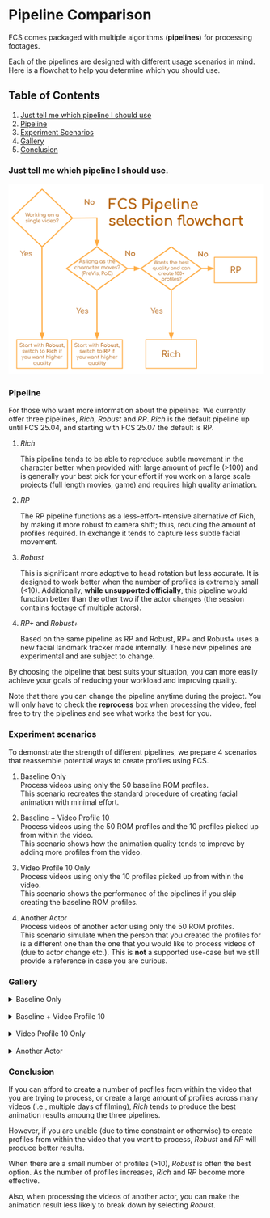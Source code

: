 # Pipeline Comparison
FCS comes packaged with multiple algorithms (**pipelines**) for processing footages. 

Each of the pipelines are designed with different usage scenarios in mind. Here is a flowchat to help you determine which you should use. 

## Table of Contents

1. [Just tell me which pipeline I should use](#just-tell-me-which-pipeline-i-should-use)
2. [Pipeline](#pipeline)
3. [Experiment Scenarios](#experiment-scenarios)
4. [Gallery](#gallery)
5. [Conclusion](#conclusion)
### Just tell me which pipeline I should use.
![](../assets/benchmark_pipeline.svg)

<!-- https://docs.google.com/presentation/d/1G5nimISmlF6UtnMI47KA63R9ldipeWlUf_yNKQ12EC4/edit?usp=sharing -->

### Pipeline
For those who want more information about the pipelines:
We currently offer three pipelines, _Rich_, _Robust_ and _RP_. _Rich_ is the default pipeline up until FCS 25.04, and starting with FCS 25.07 the default is RP. 

1. _Rich_

    This pipeline tends to be able to reproduce subtle movement in the character better when provided with large amount of profile (>100) and is generally your best pick for your effort if you work on a large scale projects (full length movies, game) and requires high quality animation. 

3. _RP_

    The RP pipeline functions as a less-effort-intensive alternative of Rich, by making it more robust to camera shift; thus, reducing the amount of profiles required. In exchange it tends to capture less subtle facial movement. 

2. _Robust_
    
    This is significant more adoptive to head rotation but less accurate. It is designed to work better when the number of profiles is extremely small (<10). Additionally, **while unsupported officially**, this pipeline would function better than the other two if the actor changes (the session contains footage of multiple actors).

3. _RP+_ and _Robust+_
   
    Based on the same pipeline as RP and Robust, RP+ and Robust+ uses a new facial landmark tracker made internally. These new pipelines are experimental and are subject to change.


By choosing the pipeline that best suits your situation, you can more easily achieve your goals of reducing your workload and improving quality.

Note that there you can change the pipeline anytime during the project. You will only have to check the **reprocess** box when processing the video, feel free to try the pipelines and see what works the best for you. 


<!-- If our tracking is not working as well as it does, even though a large number of profiles are retargeted, changing the processing pipeline may improve the tracking results. This measure is effective for videos captured in a different environment than the profiles, and for videos of the long period capture that HMC is repeatedly attached and detached. \
(Still the most effective way to improve the animation quality of a particular video is to add more profiles from within the video itself.) -->


### Experiment scenarios
To demonstrate the strength of different pipelines, we prepare 4 scenarios that reassemble potential ways to create profiles using FCS. 


1. Baseline Only \
    Process videos using only the 50 baseline ROM profiles. \
    This scenario recreates the standard procedure of creating facial animation with minimal effort. 

2. Baseline + Video Profile 10 \
    Process videos using the 50 ROM profiles and the 10 profiles picked up from within the video.  \
    This scenario shows how the animation quality tends to improve by adding more profiles from the video. 

3. Video Profile 10 Only \
    Process videos using only the 10 profiles picked up from within the video. \
    This scenario shows the performance of the pipelines if you skip creating the baseline ROM profiles. 

4. Another Actor \
    Process videos of another actor using only the 50 ROM profiles. \
    This scenario simulate when the person that you created the profiles for is a different one than the one that you would like to process videos of (due to actor change etc.). This is **not** a supported use-case but we still provide a reference in case you are curious. 



### Gallery
<details>
  <summary >Baseline Only</summary>

| Performance Video | Rich | Robust | RP | RPP | RobustP |
| --------- | --------- | --------- | --------- | --------- | --------- |
| <video height="300" controls><source src="https://github.com/ZukunFCS/artifacts/raw/refs/heads/master/benchmarks/common/pipeline_comparison_set/down_normal_t01.mp4" type="video/mp4"></video> |<video height="300" controls><source src="https://github.com/ZukunFCS/artifacts/raw/refs/heads/master/benchmarks/pipeline_comparison/25.10/baseline/Rich/down_normal_t01.mp4" type="video/mp4"></video> |<video height="300" controls><source src="https://github.com/ZukunFCS/artifacts/raw/refs/heads/master/benchmarks/pipeline_comparison/25.10/baseline/Robust/down_normal_t01.mp4" type="video/mp4"></video> |<video height="300" controls><source src="https://github.com/ZukunFCS/artifacts/raw/refs/heads/master/benchmarks/pipeline_comparison/25.10/baseline/RP/down_normal_t01.mp4" type="video/mp4"></video> |<video height="300" controls><source src="https://github.com/ZukunFCS/artifacts/raw/refs/heads/master/benchmarks/pipeline_comparison/25.10/baseline/RPP/down_normal_t01.mp4" type="video/mp4"></video> |<video height="300" controls><source src="https://github.com/ZukunFCS/artifacts/raw/refs/heads/master/benchmarks/pipeline_comparison/25.10/baseline/RobustP/down_normal_t01.mp4" type="video/mp4"></video> |
| <video height="300" controls><source src="https://github.com/ZukunFCS/artifacts/raw/refs/heads/master/benchmarks/common/pipeline_comparison_set/Video_45_t01.mp4" type="video/mp4"></video> |<video height="300" controls><source src="https://github.com/ZukunFCS/artifacts/raw/refs/heads/master/benchmarks/pipeline_comparison/25.10/baseline/Rich/Video_45_t01.mp4" type="video/mp4"></video> |<video height="300" controls><source src="https://github.com/ZukunFCS/artifacts/raw/refs/heads/master/benchmarks/pipeline_comparison/25.10/baseline/Robust/Video_45_t01.mp4" type="video/mp4"></video> |<video height="300" controls><source src="https://github.com/ZukunFCS/artifacts/raw/refs/heads/master/benchmarks/pipeline_comparison/25.10/baseline/RP/Video_45_t01.mp4" type="video/mp4"></video> |<video height="300" controls><source src="https://github.com/ZukunFCS/artifacts/raw/refs/heads/master/benchmarks/pipeline_comparison/25.10/baseline/RPP/Video_45_t01.mp4" type="video/mp4"></video> |<video height="300" controls><source src="https://github.com/ZukunFCS/artifacts/raw/refs/heads/master/benchmarks/pipeline_comparison/25.10/baseline/RobustP/Video_45_t01.mp4" type="video/mp4"></video> |
| <video height="300" controls><source src="https://github.com/ZukunFCS/artifacts/raw/refs/heads/master/benchmarks/common/pipeline_comparison_set/Video_facepaint_normal_t01.mp4" type="video/mp4"></video> |<video height="300" controls><source src="https://github.com/ZukunFCS/artifacts/raw/refs/heads/master/benchmarks/pipeline_comparison/25.10/baseline/Rich/Video_facepaint_normal_t01.mp4" type="video/mp4"></video> |<video height="300" controls><source src="https://github.com/ZukunFCS/artifacts/raw/refs/heads/master/benchmarks/pipeline_comparison/25.10/baseline/Robust/Video_facepaint_normal_t01.mp4" type="video/mp4"></video> |<video height="300" controls><source src="https://github.com/ZukunFCS/artifacts/raw/refs/heads/master/benchmarks/pipeline_comparison/25.10/baseline/RP/Video_facepaint_normal_t01.mp4" type="video/mp4"></video> |<video height="300" controls><source src="https://github.com/ZukunFCS/artifacts/raw/refs/heads/master/benchmarks/pipeline_comparison/25.10/baseline/RPP/Video_facepaint_normal_t01.mp4" type="video/mp4"></video> |<video height="300" controls><source src="https://github.com/ZukunFCS/artifacts/raw/refs/heads/master/benchmarks/pipeline_comparison/25.10/baseline/RobustP/Video_facepaint_normal_t01.mp4" type="video/mp4"></video> |

</details>
<br>
<details>
  <summary >Baseline + Video Profile 10</summary>

| Performance Video | Rich | Robust | RP | RPP | RobustP |
| --------- | --------- | --------- | --------- | --------- | --------- |
| <video height="300" controls><source src="https://github.com/ZukunFCS/artifacts/raw/refs/heads/master/benchmarks/common/pipeline_comparison_set/down_normal_t01.mp4" type="video/mp4"></video> |<video height="300" controls><source src="https://github.com/ZukunFCS/artifacts/raw/refs/heads/master/benchmarks/pipeline_comparison/25.10/rom_plus_10/Rich/down_normal_t01.mp4" type="video/mp4"></video> |<video height="300" controls><source src="https://github.com/ZukunFCS/artifacts/raw/refs/heads/master/benchmarks/pipeline_comparison/25.10/rom_plus_10/Robust/down_normal_t01.mp4" type="video/mp4"></video> |<video height="300" controls><source src="https://github.com/ZukunFCS/artifacts/raw/refs/heads/master/benchmarks/pipeline_comparison/25.10/rom_plus_10/RP/down_normal_t01.mp4" type="video/mp4"></video> |<video height="300" controls><source src="https://github.com/ZukunFCS/artifacts/raw/refs/heads/master/benchmarks/pipeline_comparison/25.10/rom_plus_10/RPP/down_normal_t01.mp4" type="video/mp4"></video> |<video height="300" controls><source src="https://github.com/ZukunFCS/artifacts/raw/refs/heads/master/benchmarks/pipeline_comparison/25.10/rom_plus_10/RobustP/down_normal_t01.mp4" type="video/mp4"></video> |
| <video height="300" controls><source src="https://github.com/ZukunFCS/artifacts/raw/refs/heads/master/benchmarks/common/pipeline_comparison_set/Video_45_t01.mp4" type="video/mp4"></video> |<video height="300" controls><source src="https://github.com/ZukunFCS/artifacts/raw/refs/heads/master/benchmarks/pipeline_comparison/25.10/rom_plus_10/Rich/Video_45_t01.mp4" type="video/mp4"></video> |<video height="300" controls><source src="https://github.com/ZukunFCS/artifacts/raw/refs/heads/master/benchmarks/pipeline_comparison/25.10/rom_plus_10/Robust/Video_45_t01.mp4" type="video/mp4"></video> |<video height="300" controls><source src="https://github.com/ZukunFCS/artifacts/raw/refs/heads/master/benchmarks/pipeline_comparison/25.10/rom_plus_10/RP/Video_45_t01.mp4" type="video/mp4"></video> |<video height="300" controls><source src="https://github.com/ZukunFCS/artifacts/raw/refs/heads/master/benchmarks/pipeline_comparison/25.10/rom_plus_10/RPP/Video_45_t01.mp4" type="video/mp4"></video> |<video height="300" controls><source src="https://github.com/ZukunFCS/artifacts/raw/refs/heads/master/benchmarks/pipeline_comparison/25.10/rom_plus_10/RobustP/Video_45_t01.mp4" type="video/mp4"></video> |  
| <video height="300" controls><source src="https://github.com/ZukunFCS/artifacts/raw/refs/heads/master/benchmarks/common/pipeline_comparison_set/Video_facepaint_normal_t01.mp4" type="video/mp4"></video> |<video height="300" controls><source src="https://github.com/ZukunFCS/artifacts/raw/refs/heads/master/benchmarks/pipeline_comparison/25.10/rom_plus_10/Rich/Video_facepaint_normal_t01.mp4" type="video/mp4"></video> |<video height="300" controls><source src="https://github.com/ZukunFCS/artifacts/raw/refs/heads/master/benchmarks/pipeline_comparison/25.10/rom_plus_10/Robust/Video_facepaint_normal_t01.mp4" type="video/mp4"></video> |<video height="300" controls><source src="https://github.com/ZukunFCS/artifacts/raw/refs/heads/master/benchmarks/pipeline_comparison/25.10/rom_plus_10/RP/Video_facepaint_normal_t01.mp4" type="video/mp4"></video> |<video height="300" controls><source src="https://github.com/ZukunFCS/artifacts/raw/refs/heads/master/benchmarks/pipeline_comparison/25.10/rom_plus_10/RPP/Video_facepaint_normal_t01.mp4" type="video/mp4"></video> |<video height="300" controls><source src="https://github.com/ZukunFCS/artifacts/raw/refs/heads/master/benchmarks/pipeline_comparison/25.10/rom_plus_10/RobustP/Video_facepaint_normal_t01.mp4" type="video/mp4"></video> |

</details>
<br>
<details>
  <summary >Video Profile 10 Only</summary>

| Performace Video | Rich | Robust | RP | RPP | RobustP |
| --------- | --------- | --------- | --------- | --------- | --------- |
| <video height="300" controls><source src="https://github.com/ZukunFCS/artifacts/raw/refs/heads/master/benchmarks/common/pipeline_comparison_set/down_normal_t01.mp4" type="video/mp4"></video> |<video height="300" controls><source src="https://github.com/ZukunFCS/artifacts/raw/refs/heads/master/benchmarks/pipeline_comparison/25.10/only_video_10/Rich/down_normal_t01.mp4" type="video/mp4"></video> |<video height="300" controls><source src="https://github.com/ZukunFCS/artifacts/raw/refs/heads/master/benchmarks/pipeline_comparison/25.10/only_video_10/Robust/down_normal_t01.mp4" type="video/mp4"></video> |<video height="300" controls><source src="https://github.com/ZukunFCS/artifacts/raw/refs/heads/master/benchmarks/pipeline_comparison/25.10/only_video_10/RP/down_normal_t01.mp4" type="video/mp4"></video> |<video height="300" controls><source src="https://github.com/ZukunFCS/artifacts/raw/refs/heads/master/benchmarks/pipeline_comparison/25.10/only_video_10/RPP/down_normal_t01.mp4" type="video/mp4"></video> |<video height="300" controls><source src="https://github.com/ZukunFCS/artifacts/raw/refs/heads/master/benchmarks/pipeline_comparison/25.10/only_video_10/RobustP/down_normal_t01.mp4" type="video/mp4"></video> |
| <video height="300" controls><source src="https://github.com/ZukunFCS/artifacts/raw/refs/heads/master/benchmarks/common/pipeline_comparison_set/Video_45_t01.mp4" type="video/mp4"></video> |<video height="300" controls><source src="https://github.com/ZukunFCS/artifacts/raw/refs/heads/master/benchmarks/pipeline_comparison/25.10/only_video_10/Rich/Video_45_t01.mp4" type="video/mp4"></video> |<video height="300" controls><source src="https://github.com/ZukunFCS/artifacts/raw/refs/heads/master/benchmarks/pipeline_comparison/25.10/only_video_10/Robust/Video_45_t01.mp4" type="video/mp4"></video> |<video height="300" controls><source src="https://github.com/ZukunFCS/artifacts/raw/refs/heads/master/benchmarks/pipeline_comparison/25.10/only_video_10/RP/Video_45_t01.mp4" type="video/mp4"></video> |<video height="300" controls><source src="https://github.com/ZukunFCS/artifacts/raw/refs/heads/master/benchmarks/pipeline_comparison/25.10/only_video_10/RPP/Video_45_t01.mp4" type="video/mp4"></video> |<video height="300" controls><source src="https://github.com/ZukunFCS/artifacts/raw/refs/heads/master/benchmarks/pipeline_comparison/25.10/only_video_10/RobustP/Video_45_t01.mp4" type="video/mp4"></video> |
| <video height="300" controls><source src="https://github.com/ZukunFCS/artifacts/raw/refs/heads/master/benchmarks/common/pipeline_comparison_set/Video_facepaint_normal_t01.mp4" type="video/mp4"></video> |<video height="300" controls><source src="https://github.com/ZukunFCS/artifacts/raw/refs/heads/master/benchmarks/pipeline_comparison/25.10/only_video_10/Rich/Video_facepaint_normal_t01.mp4" type="video/mp4"></video> |<video height="300" controls><source src="https://github.com/ZukunFCS/artifacts/raw/refs/heads/master/benchmarks/pipeline_comparison/25.10/only_video_10/Robust/Video_facepaint_normal_t01.mp4" type="video/mp4"></video> |<video height="300" controls><source src="https://github.com/ZukunFCS/artifacts/raw/refs/heads/master/benchmarks/pipeline_comparison/25.10/only_video_10/RP/Video_facepaint_normal_t01.mp4" type="video/mp4"></video> |<video height="300" controls><source src="https://github.com/ZukunFCS/artifacts/raw/refs/heads/master/benchmarks/pipeline_comparison/25.10/only_video_10/RPP/Video_facepaint_normal_t01.mp4" type="video/mp4"></video> |<video height="300" controls><source src="https://github.com/ZukunFCS/artifacts/raw/refs/heads/master/benchmarks/pipeline_comparison/25.10/only_video_10/RobustP/Video_facepaint_normal_t01.mp4" type="video/mp4"></video> |

</details>
<br>
<details>
  <summary >Another Actor</summary>

| Performance Video | Rich | Robust | RP | RPP | RobustP |
| --------- | --------- | --------- | --------- | --------- | --------- |
| <video height="300" controls><source src="https://github.com/ZukunFCS/artifacts/raw/refs/heads/master/benchmarks/common/other_actor_set/01_joy_sample.mp4" type="video/mp4"></video> |<video height="300" controls><source src="https://github.com/ZukunFCS/artifacts/raw/refs/heads/master/benchmarks/pipeline_comparison/25.10/another_actor/Rich/01_joy_sample.mp4" type="video/mp4"></video> |<video height="300" controls><source src="https://github.com/ZukunFCS/artifacts/raw/refs/heads/master/benchmarks/pipeline_comparison/25.10/another_actor/Robust/01_joy_sample.mp4" type="video/mp4"></video> |<video height="300" controls><source src="https://github.com/ZukunFCS/artifacts/raw/refs/heads/master/benchmarks/pipeline_comparison/25.10/another_actor/RP/01_joy_sample.mp4" type="video/mp4"></video> |<video height="300" controls><source src="https://github.com/ZukunFCS/artifacts/raw/refs/heads/master/benchmarks/pipeline_comparison/25.10/another_actor/RPP/01_joy_sample.mp4" type="video/mp4"></video> |<video height="300" controls><source src="https://github.com/ZukunFCS/artifacts/raw/refs/heads/master/benchmarks/pipeline_comparison/25.10/another_actor/RobustP/01_joy_sample.mp4" type="video/mp4"></video> |
| <video height="300" controls><source src="https://github.com/ZukunFCS/artifacts/raw/refs/heads/master/benchmarks/common/other_actor_set/02_sadness_sample.mp4" type="video/mp4"></video> |<video height="300" controls><source src="https://github.com/ZukunFCS/artifacts/raw/refs/heads/master/benchmarks/pipeline_comparison/25.10/another_actor/Rich/02_sadness_sample.mp4" type="video/mp4"></video> |<video height="300" controls><source src="https://github.com/ZukunFCS/artifacts/raw/refs/heads/master/benchmarks/pipeline_comparison/25.10/another_actor/Robust/02_sadness_sample.mp4" type="video/mp4"></video> |<video height="300" controls><source src="https://github.com/ZukunFCS/artifacts/raw/refs/heads/master/benchmarks/pipeline_comparison/25.10/another_actor/RP/02_sadness_sample.mp4" type="video/mp4"></video> |<video height="300" controls><source src="https://github.com/ZukunFCS/artifacts/raw/refs/heads/master/benchmarks/pipeline_comparison/25.10/another_actor/RPP/02_sadness_sample.mp4" type="video/mp4"></video> |<video height="300" controls><source src="https://github.com/ZukunFCS/artifacts/raw/refs/heads/master/benchmarks/pipeline_comparison/25.10/another_actor/RobustP/02_sadness_sample.mp4" type="video/mp4"></video> |

</details>


### Conclusion
If you can afford to create a number of profiles from within the video that you are trying to process, or create a large amount of profiles across many videos (i.e., multiple days of filming), _Rich_ tends to produce the best animation results amoung the three pipelines.  

However, if you are unable (due to time constraint or otherwise) to create profiles from within the video that you want to process, _Robust_ and _RP_ will produce better results. 

When there are a small number of profiles (>10), _Robust_ is often the best option. As the number of profiles increases, _Rich_ and _RP_ become more effective. 

Also, when processing the videos of another actor, you can make the animation result less likely to break down by selecting _Robust_.
